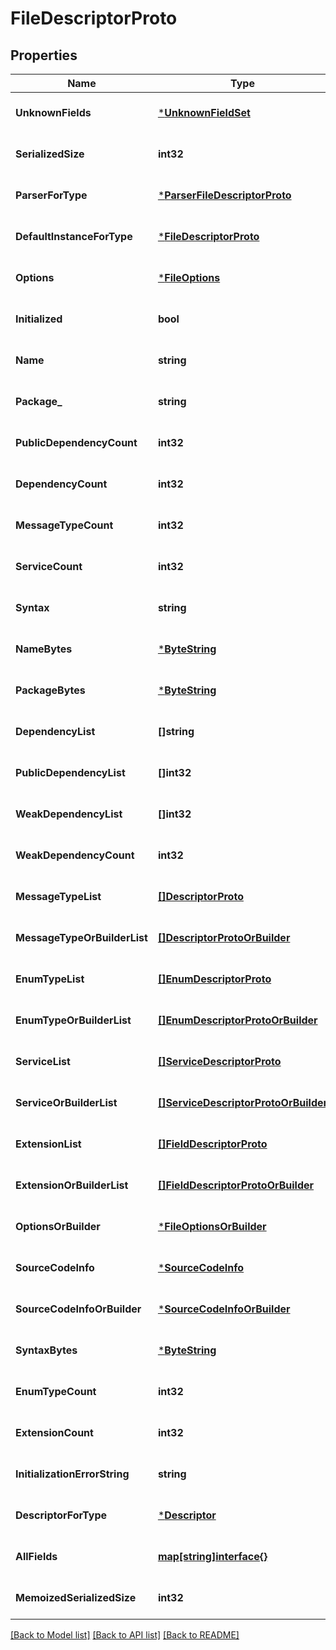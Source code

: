 # FileDescriptorProto

## Properties
Name | Type | Description | Notes
------------ | ------------- | ------------- | -------------
**UnknownFields** | [***UnknownFieldSet**](UnknownFieldSet.md) |  | [optional] [default to null]
**SerializedSize** | **int32** |  | [optional] [default to null]
**ParserForType** | [***ParserFileDescriptorProto**](ParserFileDescriptorProto.md) |  | [optional] [default to null]
**DefaultInstanceForType** | [***FileDescriptorProto**](FileDescriptorProto.md) |  | [optional] [default to null]
**Options** | [***FileOptions**](FileOptions.md) |  | [optional] [default to null]
**Initialized** | **bool** |  | [optional] [default to null]
**Name** | **string** |  | [optional] [default to null]
**Package_** | **string** |  | [optional] [default to null]
**PublicDependencyCount** | **int32** |  | [optional] [default to null]
**DependencyCount** | **int32** |  | [optional] [default to null]
**MessageTypeCount** | **int32** |  | [optional] [default to null]
**ServiceCount** | **int32** |  | [optional] [default to null]
**Syntax** | **string** |  | [optional] [default to null]
**NameBytes** | [***ByteString**](ByteString.md) |  | [optional] [default to null]
**PackageBytes** | [***ByteString**](ByteString.md) |  | [optional] [default to null]
**DependencyList** | **[]string** |  | [optional] [default to null]
**PublicDependencyList** | **[]int32** |  | [optional] [default to null]
**WeakDependencyList** | **[]int32** |  | [optional] [default to null]
**WeakDependencyCount** | **int32** |  | [optional] [default to null]
**MessageTypeList** | [**[]DescriptorProto**](DescriptorProto.md) |  | [optional] [default to null]
**MessageTypeOrBuilderList** | [**[]DescriptorProtoOrBuilder**](DescriptorProtoOrBuilder.md) |  | [optional] [default to null]
**EnumTypeList** | [**[]EnumDescriptorProto**](EnumDescriptorProto.md) |  | [optional] [default to null]
**EnumTypeOrBuilderList** | [**[]EnumDescriptorProtoOrBuilder**](EnumDescriptorProtoOrBuilder.md) |  | [optional] [default to null]
**ServiceList** | [**[]ServiceDescriptorProto**](ServiceDescriptorProto.md) |  | [optional] [default to null]
**ServiceOrBuilderList** | [**[]ServiceDescriptorProtoOrBuilder**](ServiceDescriptorProtoOrBuilder.md) |  | [optional] [default to null]
**ExtensionList** | [**[]FieldDescriptorProto**](FieldDescriptorProto.md) |  | [optional] [default to null]
**ExtensionOrBuilderList** | [**[]FieldDescriptorProtoOrBuilder**](FieldDescriptorProtoOrBuilder.md) |  | [optional] [default to null]
**OptionsOrBuilder** | [***FileOptionsOrBuilder**](FileOptionsOrBuilder.md) |  | [optional] [default to null]
**SourceCodeInfo** | [***SourceCodeInfo**](SourceCodeInfo.md) |  | [optional] [default to null]
**SourceCodeInfoOrBuilder** | [***SourceCodeInfoOrBuilder**](SourceCodeInfoOrBuilder.md) |  | [optional] [default to null]
**SyntaxBytes** | [***ByteString**](ByteString.md) |  | [optional] [default to null]
**EnumTypeCount** | **int32** |  | [optional] [default to null]
**ExtensionCount** | **int32** |  | [optional] [default to null]
**InitializationErrorString** | **string** |  | [optional] [default to null]
**DescriptorForType** | [***Descriptor**](Descriptor.md) |  | [optional] [default to null]
**AllFields** | [**map[string]interface{}**](interface{}.md) |  | [optional] [default to null]
**MemoizedSerializedSize** | **int32** |  | [optional] [default to null]

[[Back to Model list]](../README.md#documentation-for-models) [[Back to API list]](../README.md#documentation-for-api-endpoints) [[Back to README]](../README.md)

